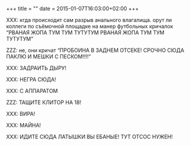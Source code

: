 +++
title = ""
date = 2015-01-07T16:03:00+02:00
+++

XXX: кгда происходит сам разрыв анального влагалища. орут ли коллеги по съёмочной площадке на манер футбольных кричалок “РВАНАЯ ЖОПА ТУМ ТУМ ТУТУТУМ РВАНАЯ ЖОПА ТУМ ТУМ ТУТУТУМ”

ZZZ: не, они кричат “ПРОБОИНА В ЗАДНЕМ ОТСЕКЕ! СРОЧНО СЮДА ПАКЛЮ И МЕШКИ С ПЕСКОМ!!!!”

XXX: ЗАДРАИТЬ ДЫРУ!


XXX: НЕГРА СЮДА!


XXX: С АППАРАТОМ


ZZZ: ТАЩИТЕ КЛИТОР НА 18!


XXX: ВИРА!


XXX: МАЙНА!


XXX: ИДИТЕ СЮДА ЛАТЫШКИ ВЫ ЕБАНЫЕ! ТУТ ОТСОС НУЖЕН!


